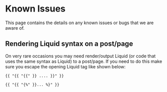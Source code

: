 # Known Issues

This page contains the details on any known issues or bugs that we are aware of.

## Rendering Liquid syntax on a post/page

On very rare occasions you may need render/output Liquid (or code that uses the same syntax as Liquid) to a post/page. If you need to do this make sure you escape the opening Liquid tag like shown below:

```liquid
{{ "{{ "{{" }} .... }}" }}
```

```liquid
{{ "{{ "{%" }}... %}" }}
```
